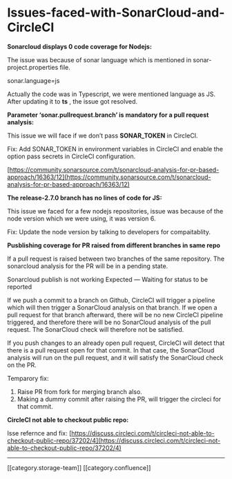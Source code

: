 # Issues-faced-with-SonarCloud-and-CircleCI

**Sonarcloud displays 0 code coverage for Nodejs:**

The issue was because of sonar language which is mentioned in sonar-project.properties file.

sonar.language=js

Actually the code was in Typescript, we were mentioned language as JS. After updating it to **ts** , the issue got resolved.

**Parameter ‘sonar.pullrequest.branch’ is mandatory for a pull request analysis:**

This issue we will face if we don’t pass **SONAR\_TOKEN** in CircleCI.

Fix: Add SONAR\_TOKEN in environment variables in CircleCI and enable the option pass secrets in CircleCI configuration.

[https://community.sonarsource.com/t/sonarcloud-analysis-for-pr-based-approach/16363/12](https://community.sonarsource.com/t/sonarcloud-analysis-for-pr-based-approach/16363/12)

**The release-2.7.0 branch has no lines of code for JS:**

This issue we faced for a few nodejs repositories, issue was because of the node version which we were using, it was version 6.

Fix: Update the node version by talking to developers for compaitablity.

**Pusblishing coverage for PR raised from different branches in same repo**

If a pull request is raised between two branches of the same repository. The sonarcloud analysis for the PR will be in a pending state.

Sonarcloud publish is not working Expected — Waiting for status to be reported

If we push a commit to a branch on Github, CircleCI will trigger a pipeline which will then trigger a SonarCloud analysis on that branch. If we open a pull request for that branch afterward, there will be no new CircleCI pipeline triggered, and therefore there will be no SonarCloud analysis of the pull request. The SonarCloud check will therefore not be satisfied.

If you push changes to an already open pull request, CircleCI will detect that there is a pull request open for that commit. In that case, the SonarCloud analysis will run on the pull request, and it will satisfy the SonarCloud check on the PR.

Temparory fix:

1. Raise PR from fork for merging branch also.
2. Making a dummy commit after raising the PR, will trigger the circleci for that commit.

**CircleCI not able to checkout public repo:**

Isse refernce and fix: [https://discuss.circleci.com/t/circleci-not-able-to-checkout-public-repo/37202/4](https://discuss.circleci.com/t/circleci-not-able-to-checkout-public-repo/37202/4)

***

\[\[category.storage-team]] \[\[category.confluence]]
